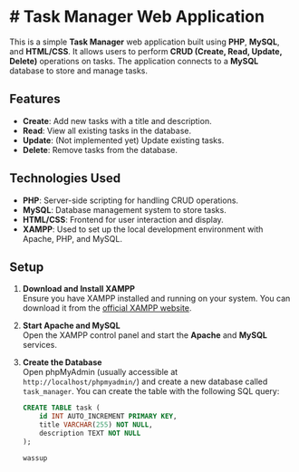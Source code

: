 # # Task Manager Web Application

This is a simple **Task Manager** web application built using **PHP**, **MySQL**, and **HTML/CSS**. It allows users to perform **CRUD (Create, Read, Update, Delete)** operations on tasks. The application connects to a **MySQL** database to store and manage tasks.

## Features

- **Create**: Add new tasks with a title and description.
- **Read**: View all existing tasks in the database.
- **Update**: (Not implemented yet) Update existing tasks.
- **Delete**: Remove tasks from the database.

## Technologies Used

- **PHP**: Server-side scripting for handling CRUD operations.
- **MySQL**: Database management system to store tasks.
- **HTML/CSS**: Frontend for user interaction and display.
- **XAMPP**: Used to set up the local development environment with Apache, PHP, and MySQL.

## Setup

1. **Download and Install XAMPP**  
   Ensure you have XAMPP installed and running on your system. You can download it from the [official XAMPP website](https://www.apachefriends.org/index.html).

2. **Start Apache and MySQL**  
   Open the XAMPP control panel and start the **Apache** and **MySQL** services.

3. **Create the Database**  
   Open phpMyAdmin (usually accessible at `http://localhost/phpmyadmin/`) and create a new database called `task_manager`. You can create the table with the following SQL query:

   ```sql
   CREATE TABLE task (
       id INT AUTO_INCREMENT PRIMARY KEY,
       title VARCHAR(255) NOT NULL,
       description TEXT NOT NULL
   );

   wassup
